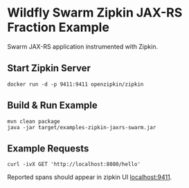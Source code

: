 # Wildfly Swarm Zipkin JAX-RS Fraction Example

Swarm JAX-RS application instrumented with Zipkin.

## Start Zipkin Server
```
docker run -d -p 9411:9411 openzipkin/zipkin
```

## Build & Run Example
```
mvn clean package
java -jar target/examples-zipkin-jaxrs-swarm.jar
```

## Example Requests
```
curl -ivX GET 'http://localhost:8080/hello'
```

Reported spans should appear in zipkin UI [localhost:9411](http://localhost:9411).

